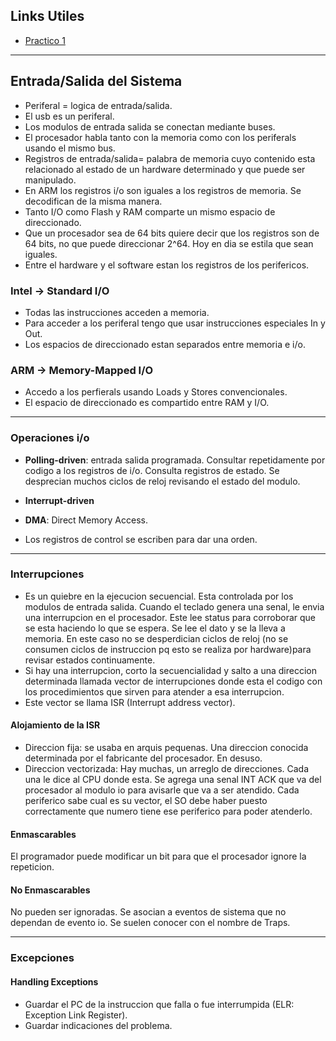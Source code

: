 ## Links Utiles
- [Practico 1](https://famaf.aulavirtual.unc.edu.ar/pluginfile.php/27421/mod_resource/content/0/TP1_%20SV%20y%20procesador%20de%20un%20ciclo.pdf)  
---

## Entrada/Salida del Sistema

- Periferal = logica de entrada/salida.  
- El usb es un periferal.  
- Los modulos de entrada salida se conectan mediante buses.  
- El procesador habla tanto con la memoria como con los periferals usando el mismo bus.  
- Registros de entrada/salida= palabra de memoria cuyo contenido esta relacionado al estado de un hardware determinado y que puede ser manipulado.
- En ARM los registros i/o son iguales a los registros de memoria. Se decodifican de la misma manera.
- Tanto I/O como Flash y RAM comparte un mismo espacio de direccionado.  
- Que un procesador sea de 64 bits quiere decir que los registros son de 64 bits, no que puede direccionar 2^64. Hoy en dia se estila que sean iguales.  
- Entre el hardware y el software estan los registros de los perifericos.

### Intel -> Standard I/O 
- Todas las instrucciones acceden a memoria.  
- Para acceder a los periferal tengo que usar instrucciones especiales In y Out. 
- Los espacios de direccionado estan separados entre memoria e i/o.  

### ARM -> Memory-Mapped I/O 
- Accedo a los perfierals usando Loads y Stores convencionales.  
- El espacio de direccionado es compartido entre RAM y I/O.  

---

### Operaciones i/o
- **Polling-driven**: entrada salida programada. Consultar repetidamente por codigo a los registros de i/o.  Consulta registros de estado. Se desprecian muchos ciclos de reloj revisando el estado del modulo.  
- **Interrupt-driven**
- **DMA**: Direct Memory Access.

- Los registros de control se escriben para dar una orden.

--- 

### Interrupciones
-  Es un quiebre en la ejecucion secuencial. Esta controlada por los modulos de entrada salida. Cuando el teclado genera una senal, le envia una interrupcion en el procesador. Este lee status para corroborar que se esta haciendo lo que se espera. Se lee el dato y se la lleva a memoria. En este caso no se desperdician ciclos de reloj (no se consumen ciclos de instruccion pq esto se realiza por hardware)para revisar estados continuamente.  
- Si hay una interrupcion, corto la secuencialidad y salto a una direccion determinada llamada vector de interrupciones donde esta el codigo con los procedimientos que sirven para atender a esa interrupcion.
- Este vector se llama ISR (Interrupt address vector).

#### Alojamiento de la ISR
- Direccion fija: se usaba en arquis pequenas. Una direccion conocida determinada por el fabricante del procesador. En desuso.
- Direccion vectorizada: Hay muchas, un arreglo de direcciones. Cada una le dice al CPU donde esta. Se agrega una senal INT ACK que va del procesador al modulo io para avisarle que va a ser atendido.
Cada periferico sabe cual es su vector, el SO debe haber puesto correctamente que numero tiene ese periferico para poder atenderlo.

#### Enmascarables
El programador puede modificar un bit para que el procesador ignore la repeticion.  

#### No Enmascarables
No pueden ser ignoradas. Se asocian a eventos de sistema que no dependan de evento io. Se suelen conocer con el nombre de Traps.  

---

### Excepciones

#### Handling Exceptions
- Guardar el PC de la instruccion que falla o fue interrumpida (ELR: Exception Link Register).  
- Guardar indicaciones del problema.